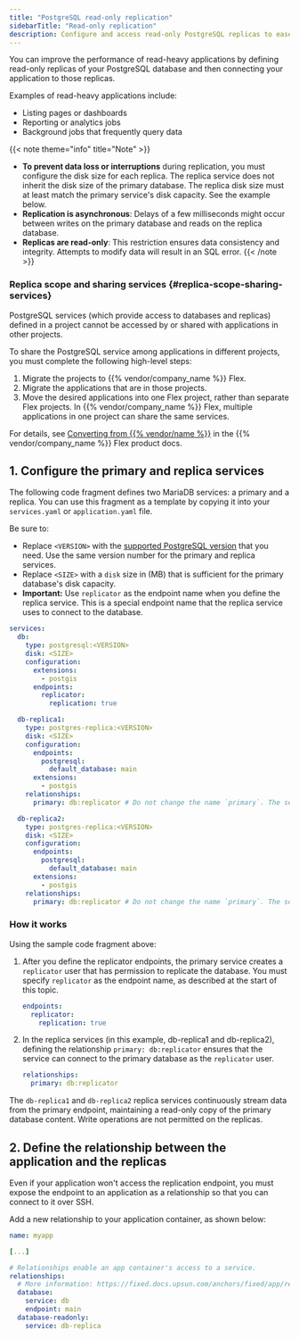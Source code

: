 ```yaml
---
title: "PostgreSQL read-only replication"
sidebarTitle: "Read-only replication"
description: Configure and access read-only PostgreSQL replicas to ease the load on a primary database.
---
```


You can improve the performance of read-heavy applications by defining read-only replicas of your PostgreSQL database and then connecting your application to those replicas. 

Examples of read-heavy applications include: 
- Listing pages or dashboards
- Reporting or analytics jobs
- Background jobs that frequently query data

{{< note theme="info" title="Note" >}}
- **To prevent data loss or interruptions** during replication, you must configure the disk size for each replica. The replica service does not inherit the disk size of the primary database. The replica disk size must at least match the primary service's disk capacity. See the example below. 
- **Replication is asynchronous**: Delays of a few milliseconds might occur between writes on the primary database and reads on the replica database.
- **Replicas are read-only**: This restriction ensures data consistency and integrity. Attempts to modify data will result in an SQL error.
{{< /note >}}

### Replica scope and sharing services {#replica-scope-sharing-services}
PostgreSQL services (which provide access to databases and replicas) defined in a project cannot be accessed by or shared with applications in other projects. 

To share the PostgreSQL service among applications in different projects, you must complete the following high-level steps: 
1. Migrate the projects to {{% vendor/company_name %}} Flex.  
1. Migrate the applications that are in those projects. 
1. Move the desired applications into one Flex project, rather than separate Flex projects. In {{% vendor/company_name %}} Flex, multiple applications in one project can share the same services. 

For details, see [Converting from {{% vendor/name %}}](https://docs.upsun.com/learn/tutorials/migrating/from-fixed.html) in the {{% vendor/company_name %}} Flex product docs.

## 1. Configure the primary and replica services

The following code fragment defines two MariaDB services: a primary and a replica. You can use this fragment as a template by copying it into your `services.yaml` or `application.yaml` file. 

Be sure to: 
- Replace `<VERSION>` with the [supported PostgreSQL version](/add-services/postgresql/_index.md#supported-versions) that you need. Use the same version number for the primary and replica services.
- Replace `<SIZE>` with a `disk` size in (MB) that is sufficient for the primary database's disk capacity.
- **Important:** Use `replicator` as the endpoint name when you define the replica service. This is a special endpoint name that the replica service uses to connect to the database.

```yaml {configFile="services"}
services:
  db:
    type: postgresql:<VERSION>
    disk: <SIZE>
    configuration:
      extensions:
        - postgis
      endpoints:
        replicator:
          replication: true

  db-replica1:
    type: postgres-replica:<VERSION>
    disk: <SIZE>
    configuration:
      endpoints:
        postgresql:
          default_database: main
      extensions:
        - postgis
    relationships: 
      primary: db:replicator # Do not change the name `primary`. The service expects to receive this name.

  db-replica2:
    type: postgres-replica:<VERSION>
    disk: <SIZE>
    configuration:
      endpoints:
        postgresql:
          default_database: main
      extensions:
        - postgis
    relationships: 
      primary: db:replicator # Do not change the name `primary`. The service expects to receive this name.
```

### How it works

Using the sample code fragment above: 

1. After you define the replicator endpoints, the primary service creates a `replicator` user that has permission to replicate the database. You must specify `replicator` as the endpoint name, as described at the start of this topic. 

    ```yaml
    endpoints:
      replicator:
        replication: true
    ```

2. In the replica services (in this example, db-replica1 and db-replica2), defining the relationship `primary: db:replicator` ensures that the service can connect to the primary database as the `replicator` user. 

    ```yaml
    relationships:
      primary: db:replicator
    ```
    
The `db-replica1` and `db-replica2` replica services continuously stream data from the primary endpoint, maintaining a read-only copy of the primary database content. Write operations are not permitted on the replicas. 


## 2. Define the relationship between the application and the replicas

Even if your application won't access the replication endpoint, you must expose the endpoint to an application as a relationship so that you can connect to it over SSH.

Add a new relationship to your application container, as shown below:

```yaml {configFile="app"}
name: myapp

[...]

# Relationships enable an app container's access to a service.
relationships:
  # More information: https://fixed.docs.upsun.com/anchors/fixed/app/reference/relationships/
  database:
    service: db
    endpoint: main
  database-readonly:
    service: db-replica
```


